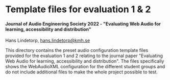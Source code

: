 # Template files for evaluation 1 & 2
#### Journal of Audio Engineering Society 2022 - "Evaluating Web Audio for learning, accessibility and distribution"
Hans Lindetorp, hans.lindetorp@kmh.se

This directory contains the preset audio configuration template files provided for the evaluation 1 and 2 relating to the journal paper "Evaluating Web Audio for learning, accessibility and distribution". The files specifically shows the WebAudioXML configuration for the different student groups and do not include additional files to make the whole project possible to test.
